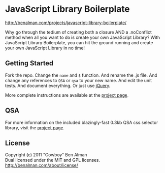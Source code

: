 # JavaScript Library Boilerplate

<http://benalman.com/projects/javascript-library-boilerplate/>

Why go through the tedium of creating both a closure AND a .noConflict method when all you want to do is create your own JavaScript Library? With JavaScript Library Boilerplate, you can hit the ground running and create your own JavaScript Library in no time!

[project]: http://benalman.com/projects/javascript-library-boilerplate/

## Getting Started

Fork the repo. Change the `name` and `$` function. And rename the .js file. And change any references to `QSA` or `qsa` to your new name. And edit the unit tests. And document everything. Or just use [jQuery](http://jquery.com/).

More complete instructions are available at the [project page][project].

## QSA

For more information on the included blazingly-fast 0.3kb QSA css selector library, visit the [project page][project].

## License

Copyright (c) 2011 "Cowboy" Ben Alman  
Dual licensed under the MIT and GPL licenses.  
http://benalman.com/about/license/
